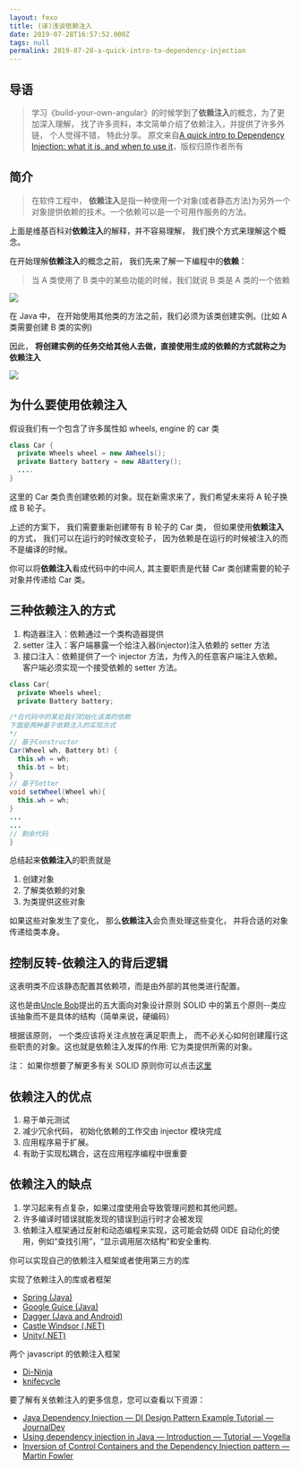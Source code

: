 ```yaml
---
layout: fexo
title: (译)浅谈依赖注入
date: 2019-07-28T16:57:52.000Z
tags: null
permalink: 2019-07-28-a-quick-intro-to-dependency-injection
---
```


## 导语

> 学习《build-your-own-angular》的时候学到了**依赖注入**的概念，为了更加深入理解， 找了许多资料，本文简单介绍了依赖注入，并提供了许多外链， 个人觉得不错， 特此分享。
> 原文来自[A quick intro to Dependency Injection: what it is, and when to use it](https://medium.com/free-code-camp/a-quick-intro-to-dependency-injection-what-it-is-and-when-to-use-it-7578c84fa88f)，版权归原作者所有

## 简介

> 在软件工程中， **依赖注入**是指一种使用一个对象(或者静态方法)为另外一个对象提供依赖的技术。一个依赖可以是一个可用作服务的方法。

上面是维基百科对**依赖注入**的解释，并不容易理解， 我们换个方式来理解这个概念。

在开始理解**依赖注入**的概念之前， 我们先来了解一下编程中的**依赖**：

> 当 A 类使用了 B 类中的某些功能的时候，我们就说 B 类是 A 类的一个依赖

![](https://miro.medium.com/max/700/1*0P-1JhnUaZeobDUAajIbhA.jpeg)

在 Java 中， 在开始使用其他类的方法之前，我们必须为该类创建实例。(比如 A 类需要创建 B 类的实例)

因此， **将创建实例的任务交给其他人去做，直接使用生成的依赖的方式就称之为依赖注入**

![](https://miro.medium.com/max/1000/1*TF-VdAgPfcD497kAW77Ukg.png)

## 为什么要使用依赖注入

假设我们有一个包含了许多属性如 wheels, engine 的 car 类

```java
class Car {
  private Wheels wheel = new AWheels();
  private Battery battery = new ABattery();
  ....
}
```

这里的 Car 类负责创建依赖的对象。现在新需求来了，我们希望未来将 A 轮子换成 B 轮子。

上述的方案下， 我们需要重新创建带有 B 轮子的 Car 类， 但如果使用**依赖注入**的方式， 我们可以在运行的时候改变轮子， 因为依赖是在运行的时候被注入的而不是编译的时候。

你可以将**依赖注入**看成代码中的中间人, 其主要职责是代替 Car 类创建需要的轮子对象并传递给 Car 类。

## 三种依赖注入的方式

1. 构造器注入：依赖通过一个类构造器提供
2. setter 注入：客户端暴露一个给注入器(injector)注入依赖的 setter 方法
3. 接口注入：依赖提供了一个 injector 方法，为传入的任意客户端注入依赖。 客户端必须实现一个接受依赖的 setter 方法。

```java
class Car{
  private Wheels wheel;
  private Battery battery;

/*在代码中的某处我们初始化该类的依赖
下面是两种基于依赖注入的实现方式
*/
// 基于Constructor
Car(Wheel wh, Battery bt) {
  this.wh = wh;
  this.bt = bt;
}
// 基于Setter
void setWheel(Wheel wh){
  this.wh = wh;
}
...
...
// 剩余代码
}
```

总结起来**依赖注入**的职责就是

1. 创建对象
2. 了解类依赖的对象
3. 为类提供这些对象

如果这些对象发生了变化， 那么**依赖注入**会负责处理这些变化， 并将合适的对象传递给类本身。

## 控制反转-依赖注入的背后逻辑

这表明类不应该静态配置其依赖项，而是由外部的其他类进行配置。

这也是由[Uncle Bob](https://en.wikipedia.org/wiki/Robert_C._Martin?source=post_page---------------------------)提出的五大面向对象设计原则 SOLID 中的第五个原则--类应该抽象而不是具体的结构（简单来说，硬编码）

根据该原则， 一个类应该将关注点放在满足职责上， 而不必关心如何创建履行这些职责的对象。这也就是依赖注入发挥的作用: 它为类提供所需的对象。

注： 如果你想要了解更多有关 SOLID 原则你可以点击[这里](https://scotch.io/bar-talk/s-o-l-i-d-the-first-five-principles-of-object-oriented-design?source=post_page---------------------------#toc-single-responsibility-principle)

## 依赖注入的优点

1. 易于单元测试
2. 减少冗余代码， 初始化依赖的工作交由 injector 模块完成
3. 应用程序易于扩展。
4. 有助于实现松耦合，这在应用程序编程中很重要

## 依赖注入的缺点

1. 学习起来有点复杂，如果过度使用会导致管理问题和其他问题。
2. 许多编译时错误就能发现的错误到运行时才会被发现
3. 依赖注入框架通过反射和动态编程来实现，这可能会妨碍 0IDE 自动化的使用，例如“查找引用”，“显示调用层次结构”和安全重构.

你可以实现自己的依赖注入框架或者使用第三方的库

实现了依赖注入的库或者框架

- [Spring (Java)](https://www.tutorialspoint.com/spring/spring_dependency_injection.htm?source=post_page---------------------------)
- [Google Guice (Java)](https://github.com/google/guice?source=post_page---------------------------)
- [Dagger (Java and Android)](http://square.github.io/dagger/?source=post_page---------------------------)
- [Castle Windsor (.NET)](https://github.com/castleproject/Windsor?source=post_page---------------------------)
- [Unity(.NET)](https://www.microsoft.com/en-us/download/details.aspx?id=39944&source=post_page---------------------------)

两个 javascript 的依赖注入框架

- [Di-Ninja](https://di-ninja.github.io/di-ninja/?source=post_page---------------------------)
- [knifecycle](https://github.com/nfroidure/knifecycle?source=post_page---------------------------)

要了解有关依赖注入的更多信息，您可以查看以下资源：

- [Java Dependency Injection — DI Design Pattern Example Tutorial — JournalDev](https://www.journaldev.com/2394/java-dependency-injection-design-pattern-example-tutorial?source=post_page---------------------------)
- [Using dependency injection in Java — Introduction — Tutorial — Vogella](http://www.vogella.com/tutorials/DependencyInjection/article.html?source=post_page---------------------------)
- [Inversion of Control Containers and the Dependency Injection pattern — Martin Fowler](https://www.martinfowler.com/articles/injection.html?source=post_page---------------------------)
